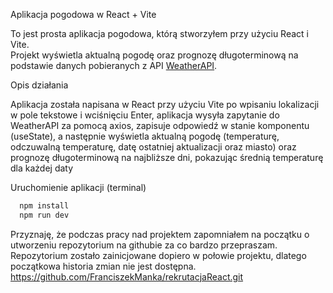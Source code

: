  Aplikacja pogodowa w React + Vite

To jest prosta aplikacja pogodowa, którą stworzyłem przy użyciu React i Vite.  
Projekt wyświetla aktualną pogodę oraz prognozę długoterminową na podstawie danych pobieranych z API [WeatherAPI](https://www.weatherapi.com/).



 Opis działania

Aplikacja została napisana w React przy użyciu Vite
po wpisaniu lokalizacji w pole tekstowe i wciśnięciu Enter, aplikacja wysyła zapytanie do WeatherAPI za pomocą axios, 
zapisuje odpowiedź w stanie komponentu (useState), a następnie wyświetla aktualną pogodę (temperaturę, odczuwalną temperaturę, 
datę ostatniej aktualizacji oraz miasto) oraz prognozę długoterminową na najbliższe dni, pokazując średnią temperaturę dla każdej daty

 Uruchomienie aplikacji (terminal)
```bash
  npm install
  npm run dev
```


Przyznaję, że podczas pracy nad projektem zapomniałem na początku o utworzeniu repozytorium na githubie za co bardzo przepraszam.
Repozytorium zostało zainicjowane dopiero w połowie projektu, dlatego początkowa historia zmian nie jest dostępna.  
https://github.com/FranciszekManka/rekrutacjaReact.git
